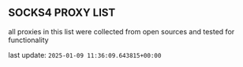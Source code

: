 ## SOCKS4 PROXY LIST

all proxies in this list were collected from open sources and tested for functionality

last update: `2025-01-09 11:36:09.643815+00:00`